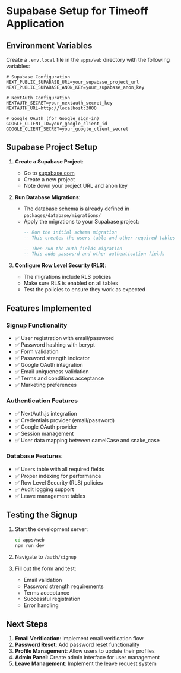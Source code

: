# Supabase Setup for Timeoff Application

## Environment Variables

Create a `.env.local` file in the `apps/web` directory with the following variables:

```env
# Supabase Configuration
NEXT_PUBLIC_SUPABASE_URL=your_supabase_project_url
NEXT_PUBLIC_SUPABASE_ANON_KEY=your_supabase_anon_key

# NextAuth Configuration
NEXTAUTH_SECRET=your_nextauth_secret_key
NEXTAUTH_URL=http://localhost:3000

# Google OAuth (for Google sign-in)
GOOGLE_CLIENT_ID=your_google_client_id
GOOGLE_CLIENT_SECRET=your_google_client_secret
```

## Supabase Project Setup

1. **Create a Supabase Project**:
   - Go to [supabase.com](https://supabase.com)
   - Create a new project
   - Note down your project URL and anon key

2. **Run Database Migrations**:
   - The database schema is already defined in `packages/database/migrations/`
   - Apply the migrations to your Supabase project:
     ```sql
     -- Run the initial schema migration
     -- This creates the users table and other required tables
     
     -- Then run the auth fields migration
     -- This adds password and other authentication fields
     ```

3. **Configure Row Level Security (RLS)**:
   - The migrations include RLS policies
   - Make sure RLS is enabled on all tables
   - Test the policies to ensure they work as expected

## Features Implemented

### Signup Functionality
- ✅ User registration with email/password
- ✅ Password hashing with bcrypt
- ✅ Form validation
- ✅ Password strength indicator
- ✅ Google OAuth integration
- ✅ Email uniqueness validation
- ✅ Terms and conditions acceptance
- ✅ Marketing preferences

### Authentication Features
- ✅ NextAuth.js integration
- ✅ Credentials provider (email/password)
- ✅ Google OAuth provider
- ✅ Session management
- ✅ User data mapping between camelCase and snake_case

### Database Features
- ✅ Users table with all required fields
- ✅ Proper indexing for performance
- ✅ Row Level Security (RLS) policies
- ✅ Audit logging support
- ✅ Leave management tables

## Testing the Signup

1. Start the development server:
   ```bash
   cd apps/web
   npm run dev
   ```

2. Navigate to `/auth/signup`

3. Fill out the form and test:
   - Email validation
   - Password strength requirements
   - Terms acceptance
   - Successful registration
   - Error handling

## Next Steps

1. **Email Verification**: Implement email verification flow
2. **Password Reset**: Add password reset functionality
3. **Profile Management**: Allow users to update their profiles
4. **Admin Panel**: Create admin interface for user management
5. **Leave Management**: Implement the leave request system 